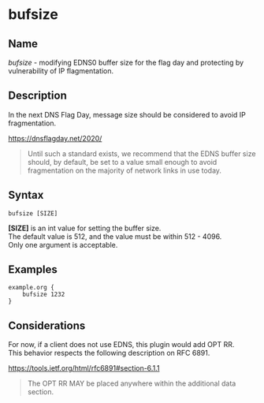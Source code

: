 # bufsize
## Name
*bufsize* - modifying EDNS0 buffer size for the flag day and protecting by vulnerability of IP flagmentation.

## Description
In the next DNS Flag Day, message size should be considered to avoid IP fragmentation.  

https://dnsflagday.net/2020/  
> Until such a standard exists, we recommend that the EDNS buffer size should, by default, be set to a value small enough to avoid fragmentation on the majority of network links in use today.

## Syntax
```text
bufsize [SIZE]
```

**[SIZE]** is an int value for setting the buffer size.  
The default value is 512, and the value must be within 512 - 4096.  
Only one argument is acceptable.

## Examples
```text
example.org {
    bufsize 1232
}
```

## Considerations
For now, if a client does not use EDNS, this plugin would add OPT RR.  
This behavior respects the following description on RFC 6891.

https://tools.ietf.org/html/rfc6891#section-6.1.1
> The OPT RR MAY be placed anywhere within the additional data section.